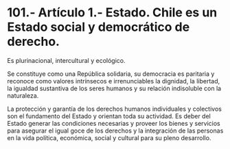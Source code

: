 # 101.- Artículo 1.- Estado. Chile es un Estado social y democrático de derecho.

Es plurinacional, intercultural y ecológico.&#x20;

Se constituye como una República solidaria, su democracia es paritaria y reconoce como valores intrínsecos e irrenunciables la dignidad, la libertad, la igualdad sustantiva de los seres humanos y su relación indisoluble con la naturaleza.&#x20;

La protección y garantía de los derechos humanos individuales y colectivos son el fundamento del Estado y orientan toda su actividad. Es deber del Estado generar las condiciones necesarias y proveer los bienes y servicios para asegurar el igual goce de los derechos y la integración de las personas en la vida política, económica, social y cultural para su pleno desarrollo.
